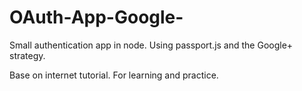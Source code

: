 # OAuth-App-Google-
Small authentication app in node. Using passport.js and the Google+ strategy.

Base on internet tutorial. For learning and practice. 

